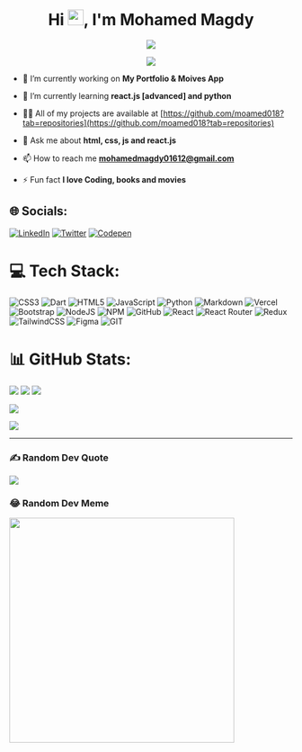 <h1 align="center">Hi <img src="https://media.giphy.com/media/hvRJCLFzcasrR4ia7z/giphy.gif" width="28">, I'm Mohamed Magdy </h1>

<p align="center">
  <a href="https://github.com/DenverCoder1/readme-typing-svg"><img src="https://readme-typing-svg.herokuapp.com/?lines=Front-end%20developer;learning%20react.js%20and%20python;I%20Love%20CSS&font=Fira%20Code&center=true&width=440&height=45&color=0077B5&vCenter=true&size=22"></a>
</p> 

<p align="center">
  <img src="https://camo.githubusercontent.com/c1dcb74cc1c1835b1d716f5051499a2814c683c806b15f04b0eba492863703e9/68747470733a2f2f63646e2e6472696262626c652e636f6d2f75736572732f3733303730332f73637265656e73686f74732f363538313234332f6176656e746f2e676966" style="max-width: 420px">
</p> 

- 🔭 I’m currently working on **My Portfolio & Moives App**

- 🌱 I’m currently learning **react.js [advanced] and python**

- 👨‍💻 All of my projects are available at [https://github.com/moamed018?tab=repositories](https://github.com/moamed018?tab=repositories)

- 💬 Ask me about **html, css, js and react.js**

- 📫 How to reach me **mohamedmagdy01612@gmail.com**

- ⚡ Fun fact **I love Coding, books and movies**

## 🌐 Socials:

[![LinkedIn](https://img.shields.io/badge/-Mohamed%20Magdy-0077B5?style=flat&logo=Linkedin&logoColor=white)](https://linkedin.com/in/mohamed-magdy-82133215a) 
[![Twitter](https://img.shields.io/badge/Mohamed%20Magdy-%231DA1F2.svg?logo=Twitter&logoColor=white)](https://twitter.com/mmagdy_01612) 
[![Codepen](https://img.shields.io/badge/Codepen-000000?style=flat&logo=codepen&logoColor=white)](https://codepen.io/moamed018)

# 💻 Tech Stack:

![CSS3](https://img.shields.io/badge/css3-%231572B6.svg?style=flat-square&logo=css3&logoColor=white) 
![Dart](https://img.shields.io/badge/dart-%230175C2.svg?style=flat-square&logo=dart&logoColor=white) 
![HTML5](https://img.shields.io/badge/html5-%23E34F26.svg?style=flat-square&logo=html5&logoColor=white) 
![JavaScript](https://img.shields.io/badge/javascript-%23323330.svg?style=flat-square&logo=javascript&logoColor=%23F7DF1E) 
![Python](https://img.shields.io/badge/python-3670A0?style=flat-square&logo=python&logoColor=ffdd54) 
![Markdown](https://img.shields.io/badge/markdown-%23000000.svg?style=flat-square&logo=markdown&logoColor=white) 
![Vercel](https://img.shields.io/badge/vercel-%23000000.svg?style=flat-square&logo=vercel&logoColor=white) 
![Bootstrap](https://img.shields.io/badge/bootstrap-%23563D7C.svg?style=flat-square&logo=bootstrap&logoColor=white) 
![NodeJS](https://img.shields.io/badge/node.js-6DA55F?style=flat-square&logo=node.js&logoColor=white) 
![NPM](https://img.shields.io/badge/NPM-%23000000.svg?style=flat-square&logo=npm&logoColor=white) 
![GitHub](https://img.shields.io/badge/GitHub-%23121011.svg?style=flat-square&logo=github&logoColor=white) 
![React](https://img.shields.io/badge/react-%2320232a.svg?style=flat-square&logo=react&logoColor=%2361DAFB) 
![React Router](https://img.shields.io/badge/React_Router-CA4245?style=flat-square&logo=react-router&logoColor=white) 
![Redux](https://img.shields.io/badge/redux-%23593d88.svg?style=flat-square&logo=redux&logoColor=white) 
![TailwindCSS](https://img.shields.io/badge/tailwindcss-%2338B2AC.svg?style=flat-square&logo=tailwind-css&logoColor=white) 
![Figma](https://img.shields.io/badge/figma-%23F24E1E.svg?style=flat-square&logo=figma&logoColor=white) 
![GIT](https://img.shields.io/badge/Git-fc6d26?style=flat-square&logo=git&logoColor=white)

# 📊 GitHub Stats:

![](https://github-readme-stats.vercel.app/api?username=moamed018&theme=dark&hide_border=false&include_all_commits=true&count_private=true)
![](https://github-readme-streak-stats.herokuapp.com/?user=moamed018&theme=dark&hide_border=false)
![](https://github-readme-stats.vercel.app/api/top-langs/?username=moamed018&theme=dark&hide_border=false&include_all_commits=true&count_private=true&layout=compact)


[![](https://visitcount.itsvg.in/api?id=moamed018&label=Profile%20Views&color=12&icon=2&pretty=true)](https://github.com/moamed018)

[![](https://img.shields.io/github/followers/moamed018?style=flat-square)](https://github.com/moamed018)

---

### ✍️ Random Dev Quote

![](https://quotes-github-readme.vercel.app/api?type=horizontal&theme=radical)


### 😂 Random Dev Meme

<img src='https://randommeme-five.vercel.app/' style="height: 400px;"/>




